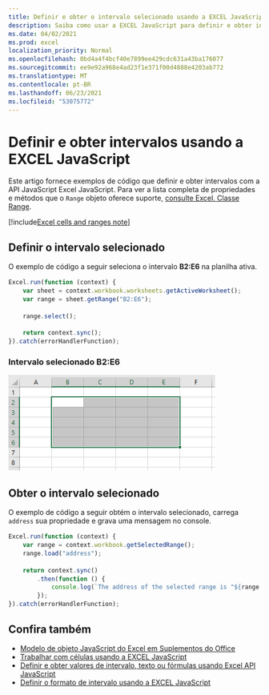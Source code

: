 ```yaml
---
title: Definir e obter o intervalo selecionado usando a EXCEL JavaScript
description: Saiba como usar a EXCEL JavaScript para definir e obter intervalos usando a API JavaScript Excel JavaScript.
ms.date: 04/02/2021
ms.prod: excel
localization_priority: Normal
ms.openlocfilehash: 0bd4a4f4bcf40e7899ee429cdc631a43ba176077
ms.sourcegitcommit: ee9e92a968e4ad23f1e371f00d4888e4203ab772
ms.translationtype: MT
ms.contentlocale: pt-BR
ms.lasthandoff: 06/23/2021
ms.locfileid: "53075772"
---
```

# <a name="set-and-get-ranges-using-the-excel-javascript-api"></a>Definir e obter intervalos usando a EXCEL JavaScript

Este artigo fornece exemplos de código que definir e obter intervalos com a API JavaScript Excel JavaScript. Para ver a lista completa de propriedades e métodos que o `Range` objeto oferece suporte, [consulte Excel. Classe Range](/javascript/api/excel/excel.range).

[!include[Excel cells and ranges note](../includes/note-excel-cells-and-ranges.md)]

## <a name="set-the-selected-range"></a>Definir o intervalo selecionado

O exemplo de código a seguir seleciona o intervalo **B2:E6** na planilha ativa.

```js
Excel.run(function (context) {
    var sheet = context.workbook.worksheets.getActiveWorksheet();
    var range = sheet.getRange("B2:E6");

    range.select();

    return context.sync();
}).catch(errorHandlerFunction);
```

### <a name="selected-range-b2e6"></a>Intervalo selecionado B2:E6

![Intervalo selecionado Excel.](../images/excel-ranges-set-selection.png)

## <a name="get-the-selected-range"></a>Obter o intervalo selecionado

O exemplo de código a seguir obtém o intervalo selecionado, carrega `address` sua propriedade e grava uma mensagem no console.

```js
Excel.run(function (context) {
    var range = context.workbook.getSelectedRange();
    range.load("address");

    return context.sync()
        .then(function () {
            console.log(`The address of the selected range is "${range.address}"`);
        });
}).catch(errorHandlerFunction);
```

## <a name="see-also"></a>Confira também

- [Modelo de objeto JavaScript do Excel em Suplementos do Office](excel-add-ins-core-concepts.md)
- [Trabalhar com células usando a EXCEL JavaScript](excel-add-ins-cells.md)
- [Definir e obter valores de intervalo, texto ou fórmulas usando Excel API JavaScript](excel-add-ins-ranges-set-get-values.md)
- [Definir o formato de intervalo usando a EXCEL JavaScript](excel-add-ins-ranges-set-format.md)
